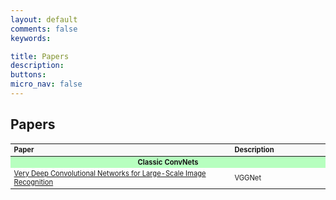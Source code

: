 ```yaml
---
layout: default
comments: false
keywords:

title: Papers
description:
buttons:
micro_nav: false
---
```


## Papers

<table id="schedule" class="table table-bordered no-more-tables" style="width: 100%; font-size: 0.8em;">
    <colgroup>
        <col style="width: 70%;">
        <col style="width: 30%;">
    </colgroup>
    <thead class="active" style="background-color:#f9f9f9" align="left">
        <th>Paper</th>
        <th>Description</th>
    </thead>
    <tbody>
        <tr>
            <td id="Optimization" colspan="2" style="text-align:center; vertical-align:middle;background-color:#b7ffbf">
                <strong>Classic ConvNets</strong>
            </td>
        </tr>
        <tr>
            <td><a href="https://arxiv.org/abs/1409.1556">Very Deep Convolutional Networks for Large-Scale Image Recognition</a></td>
            <td>VGGNet</td>
        </tr>
    </tbody>
</table>
